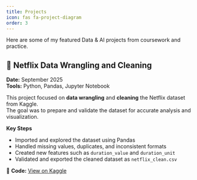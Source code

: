 ```yaml
---
title: Projects
icon: fas fa-project-diagram
order: 3
---
```


Here are some of my featured Data & AI projects from coursework and practice.


## 🧩 Netflix Data Wrangling and Cleaning
**Date:** September 2025  
**Tools:** Python, Pandas, Jupyter Notebook  

This project focused on **data wrangling** and **cleaning** the Netflix dataset from Kaggle.  
The goal was to prepare and validate the dataset for accurate analysis and visualization.

**Key Steps**
- Imported and explored the dataset using Pandas  
- Handled missing values, duplicates, and inconsistent formats  
- Created new features such as `duration_value` and `duration_unit`  
- Validated and exported the cleaned dataset as `netflix_clean.csv`

🔗 **Code:** [View on Kaggle](https://www.kaggle.com/code/carolinemurithi/caroline-murithi-cs-da02-25052)
